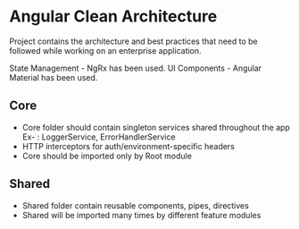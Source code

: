 # Angular Clean Architecture
Project contains the architecture and best practices that need to be followed while working on an enterprise application.

State Management - NgRx has been used.
UI Components - Angular Material has been used.

## Core
- Core folder should contain singleton services shared throughout the app
  Ex- : LoggerService, ErrorHandlerService
- HTTP interceptors for auth/environment-specific headers
- Core should be imported only by Root module

## Shared
- Shared folder contain reusable components, pipes, directives
- Shared will be imported many times by different feature modules